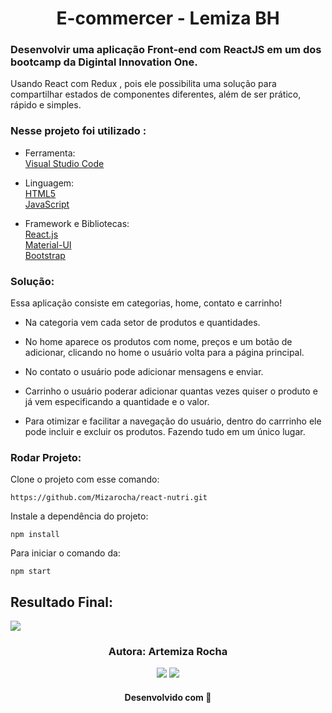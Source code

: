 <h1 align="center"> E-commercer - Lemiza BH</h1>

 ### Desenvolvir uma aplicação Front-end com ReactJS em um dos bootcamp da Digintal Innovation One.    

  Usando React com Redux , pois ele possibilita uma solução para compartilhar estados de componentes diferentes, além de ser prático, rápido e simples.
  
  
  
  
  
### Nesse projeto foi utilizado :
- Ferramenta:        
[Visual Studio Code](https://code.visualstudio.com/)      

- Linguagem:       
[HTML5](https://developer.mozilla.org/pt-BR/docs/Web/HTML/Element/html)       
[JavaScript](https://developer.mozilla.org/pt-BR/docs/Web/JavaScript)     

- Framework e Bibliotecas:    
[React.js](https://pt-br.reactjs.org/)      
[Material-UI](https://v4.mui.com/pt/getting-started/installation/)        
[Bootstrap](https://getbootstrap.com/docs/)          

### Solução: 

Essa aplicação consiste em categorias, home, contato e carrinho! 

- Na categoria vem cada setor de produtos e quantidades.      

- No home aparece os produtos com nome, preços e um botão de adicionar, clicando no home o usuário volta para a página principal.       

- No contato o usuário pode adicionar mensagens e enviar.       

- Carrinho  o usuário poderar adicionar quantas vezes quiser o produto e já vem especificando a quantidade e o valor.           

- Para otimizar e facilitar a navegação do usuário, dentro do carrrinho ele pode incluir e excluir os produtos.
Fazendo tudo em um único lugar. 

  



### Rodar Projeto:

Clone o projeto com esse comando:

```
https://github.com/Mizarocha/react-nutri.git
```
Instale a dependência do projeto:
```
npm install 
```
Para iniciar o comando da:
```
npm start
``` 





## Resultado Final:
<div>
<img src="https://user-images.githubusercontent.com/88461178/162099069-15ec8c20-7a91-47b9-8a51-6d3a5c717c45.JPG"/>
</div>

<h3 align="center"> Autora: Artemiza Rocha</h3> 

<div align="center">
  <a href="https://www.linkedin.com/in/artemiza-rocha/a" target="_blank"><img src="https://img.shields.io/badge/-LinkedIn-%230077B5?style=for-the-badge&logo=linkedin&logoColor=white" target="_blank"></a> 
  <a href="https://github.com/Mizarocha" target="_blank"><img src="https://img.shields.io/badge/-GITHUB-%23E4405F?style=for-the-badge&logo=github&logoColor=white" target="_blank"></a>
  </div>

<h4 align="center">Desenvolvido com 💙 </h4>
